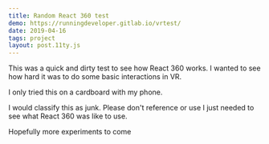 ```yaml
---
title: Random React 360 test
demo: https://runningdeveloper.gitlab.io/vrtest/
date: 2019-04-16
tags: project
layout: post.11ty.js
---
```


This was a quick and dirty test to see how React 360 works. I wanted to see how hard it was to do some basic interactions in VR.

I only tried this on a cardboard with my phone.

I would classify this as junk. Please don't reference or use I just needed to see what React 360 was like to use.

Hopefully more experiments to come
